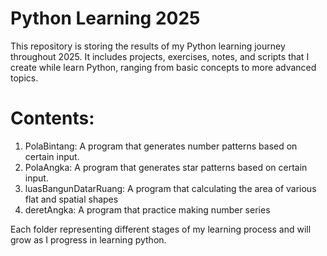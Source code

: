 # Python Learning 2025
This repository is storing the results of my Python learning journey throughout 2025. It includes projects, exercises, notes, and scripts that I create while learn Python, ranging from basic concepts to more advanced topics.

# Contents:
1. PolaBintang: A program that generates number patterns based on certain input.
2. PolaAngka: A program that generates star patterns based on certain input.
3. luasBangunDatarRuang: A program that calculating the area of ​​various flat and spatial shapes
4. deretAngka: A program that practice making number series

Each folder representing different stages of my learning process and will grow as I progress in learning python.
